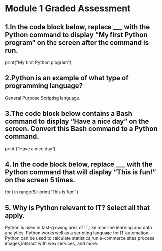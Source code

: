 # Module 1 Graded Assessment

## 1.In the code block below, replace ___ with the Python command to display “My first Python program” on the screen after the command is run.  
 print("My first Python program")

## 2.Python is an example of what type of programming language?
  General Purpose Scripting language.
## 3.The code block below contains a Bash command to display “Have a nice day” on the screen. Convert this Bash command to a Python command.
  print ("Have a nice day")
## 4. In the code block below, replace ___ with the Python command that will display “This is fun!” on the screen 5 times.
  for i in range(5):
  print("This is fun!")
## 5. Why is Python relevant to IT? Select all that apply.
   Python is used in fast-growing ares of IT,like machine learning and data analytics.
   Python works well as a scripting language for IT automation.
   Python can be used to calculate statistics,run e-commerce sites,process images,interact with web services, and more.
   
